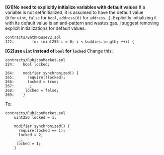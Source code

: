 **[G1]No need to explicitly initialize variables with default values**
If a variable is not set/initialized, it is assumed to have the default value (`0` for `uint`, `false` for `bool`, `address(0)` for `address`…). Explicitly initializing it with its default value is an anti-pattern and wastes gas.
I suggest removing explicit initializations for default values.
```
contracts/BathHouseV2.sol
122:        for (uint256 i = 0; i < buddies.length; ++i) {
```

**[G2]use `uint` instead of `bool` for `locked`**
Change this:
```
contracts/RubiconMarket.sol
224:    bool locked;

264:    modifier synchronized() {
265:      require(!locked);
266:      locked = true;
267:      _;
268:     locked = false;
269:    }
```
To:
```
contracts/RubiconMarket.sol
    uint256 locked = 1;

    modifier synchronized() {
      require(locked == 1);
      locked = 2;
      _;
     locked = 1;
    }
```